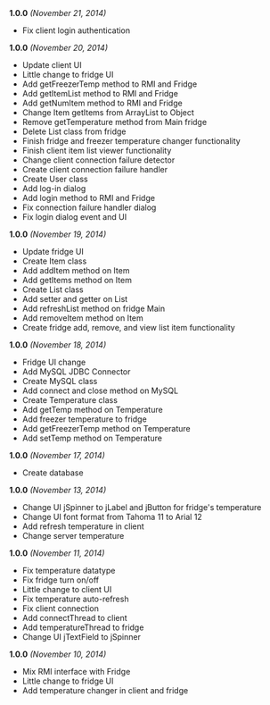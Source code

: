 <div>
    <span><strong>1.0.0</strong> <i>(November 21, 2014)</i></span>
    <ul>
        <li>Fix client login authentication</li>
    </ul>
</div>
<div>
    <span><strong>1.0.0</strong> <i>(November 20, 2014)</i></span>
    <ul>
        <li>Update client UI</li>
        <li>Little change to fridge UI</li>
        <li>Add getFreezerTemp method to RMI and Fridge</li>
        <li>Add getItemList method to RMI and Fridge</li>
        <li>Add getNumItem method to RMI and Fridge</li>
        <li>Change Item getItems from ArrayList to Object</li>
        <li>Remove getTemperature method from Main fridge</li>
        <li>Delete List class from fridge</li>
        <li>Finish fridge and freezer temperature changer functionality</li>
        <li>Finish client item list viewer functionality</li>
        <li>Change client connection failure detector</li>
        <li>Create client connection failure handler</li>
        <li>Create User class</li>
        <li>Add log-in dialog</li>
        <li>Add login method to RMI and Fridge</li>
        <li>Fix connection failure handler dialog</li>
        <li>Fix login dialog event and UI</li>
    </ul>
</div>
<div>
    <span><strong>1.0.0</strong> <i>(November 19, 2014)</i></span>
    <ul>
        <li>Update fridge UI</li>
        <li>Create Item class</li>
        <li>Add addItem method on Item</li>
        <li>Add getItems method on Item</li>
        <li>Create List class</li>
        <li>Add setter and getter on List</li>
        <li>Add refreshList method on fridge Main</li>
        <li>Add removeItem method on Item</li>
        <li>Create fridge add, remove, and view list item functionality</li>
    </ul>
</div>
<div>
    <span><strong>1.0.0</strong> <i>(November 18, 2014)</i></span>
    <ul>
        <li>Fridge UI change</li>
        <li>Add MySQL JDBC Connector</li>
        <li>Create MySQL class</li>
        <li>Add connect and close method on MySQL</li>
        <li>Create Temperature class</li>
        <li>Add getTemp method on Temperature</li>
        <li>Add freezer temperature to fridge</li>
        <li>Add getFreezerTemp method on Temperature</li>
        <li>Add setTemp method on Temperature</li>
    </ul>
</div>
<div>
    <span><strong>1.0.0</strong> <i>(November 17, 2014)</i></span>
    <ul>
        <li>Create database</li>
    </ul>
</div>
<div>
    <span><strong>1.0.0</strong> <i>(November 13, 2014)</i></span>
    <ul>
        <li>Change UI jSpinner to jLabel and jButton for fridge's temperature</li>
        <li>Change UI font format from Tahoma 11 to Arial 12</li>
        <li>Add refresh temperature in client</li>
        <li>Change server temperature</li>
    </ul>
</div>
<div>
    <span><strong>1.0.0</strong> <i>(November 11, 2014)</i></span>
    <ul>
        <li>Fix temperature datatype</li>
        <li>Fix fridge turn on/off</li>
        <li>Little change to client UI</li>
        <li>Fix temperature auto-refresh</li>
        <li>Fix client connection</li>
        <li>Add connectThread to client</li>
        <li>Add temperatureThread to fridge</li>
        <li>Change UI jTextField to jSpinner</li>
    </ul>
</div>
<div>
    <span><strong>1.0.0</strong> <i>(November 10, 2014)</i></span>
    <ul>
        <li>Mix RMI interface with Fridge</li>
        <li>Little change to fridge UI</li>
        <li>Add temperature changer in client and fridge</li>
    </ul>
</div>
